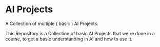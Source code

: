 # AI Projects
 A Collection of multiple ( basic ) AI Projects.
 
 This Repository is a Collection of basic AI Projects that we're done in a course, to get a basic understanding in AI and how to use it.
